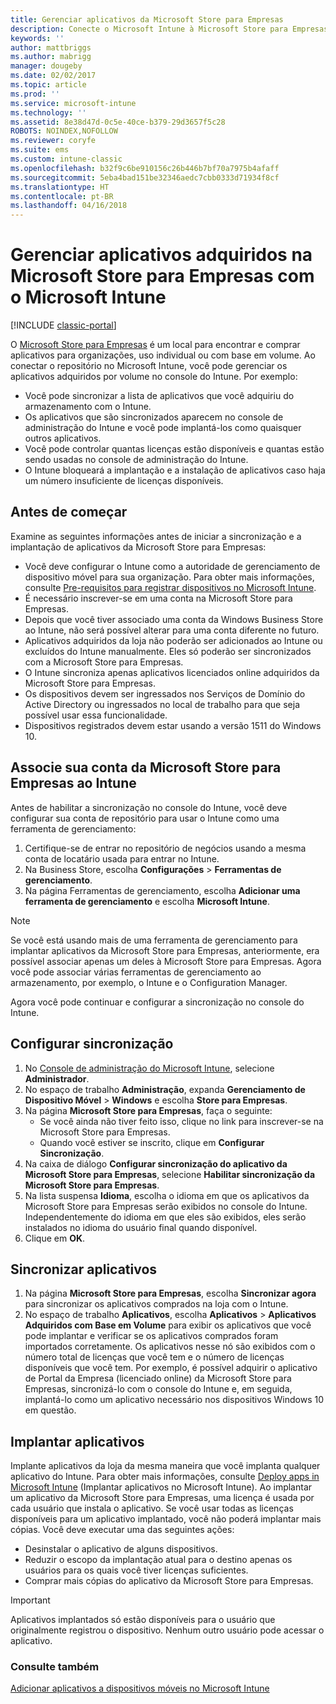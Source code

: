 ```yaml
---
title: Gerenciar aplicativos da Microsoft Store para Empresas
description: Conecte o Microsoft Intune à Microsoft Store para Empresas para gerenciar e implantar aplicativos adquiridos com base em volume no console do Intune
keywords: ''
author: mattbriggs
ms.author: mabrigg
manager: dougeby
ms.date: 02/02/2017
ms.topic: article
ms.prod: ''
ms.service: microsoft-intune
ms.technology: ''
ms.assetid: 8e38d47d-0c5e-40ce-b379-29d3657f5c28
ROBOTS: NOINDEX,NOFOLLOW
ms.reviewer: coryfe
ms.suite: ems
ms.custom: intune-classic
ms.openlocfilehash: b32f9c6be910156c26b446b7bf70a7975b4afaff
ms.sourcegitcommit: 5eba4bad151be32346aedc7cbb0333d71934f8cf
ms.translationtype: HT
ms.contentlocale: pt-BR
ms.lasthandoff: 04/16/2018
---
```

# <a name="manage-apps-you-purchased-from-the-microsoft-store-for-business-with-microsoft-intune"></a>Gerenciar aplicativos adquiridos na Microsoft Store para Empresas com o Microsoft Intune

[!INCLUDE [classic-portal](../includes/classic-portal.md)]

O [Microsoft Store para Empresas](https://www.microsoft.com/business-store) é um local para encontrar e comprar aplicativos para organizações, uso individual ou com base em volume. Ao conectar o repositório no Microsoft Intune, você pode gerenciar os aplicativos adquiridos por volume no console do Intune. Por exemplo:
* Você pode sincronizar a lista de aplicativos que você adquiriu do armazenamento com o Intune.
* Os aplicativos que são sincronizados aparecem no console de administração do Intune e você pode implantá-los como quaisquer outros aplicativos.
* Você pode controlar quantas licenças estão disponíveis e quantas estão sendo usadas no console de administração do Intune.
* O Intune bloqueará a implantação e a instalação de aplicativos caso haja um número insuficiente de licenças disponíveis.

## <a name="before-you-start"></a>Antes de começar
Examine as seguintes informações antes de iniciar a sincronização e a implantação de aplicativos da Microsoft Store para Empresas:
* Você deve configurar o Intune como a autoridade de gerenciamento de dispositivo móvel para sua organização. Para obter mais informações, consulte [Pre-requisitos para registrar dispositivos no Microsoft Intune](prerequisites-for-enrollment.md).
* É necessário inscrever-se em uma conta na Microsoft Store para Empresas.
* Depois que você tiver associado uma conta da Windows Business Store ao Intune, não será possível alterar para uma conta diferente no futuro.
* Aplicativos adquiridos da loja não poderão ser adicionados ao Intune ou excluídos do Intune manualmente. Eles só poderão ser sincronizados com a Microsoft Store para Empresas.
* O Intune sincroniza apenas aplicativos licenciados online adquiridos da Microsoft Store para Empresas.
* Os dispositivos devem ser ingressados nos Serviços de Domínio do Active Directory ou ingressados no local de trabalho para que seja possível usar essa funcionalidade.
* Dispositivos registrados devem estar usando a versão 1511 do Windows 10.

## <a name="associate-your-microsoft-store-for-business-account-with-intune"></a>Associe sua conta da Microsoft Store para Empresas ao Intune
Antes de habilitar a sincronização no console do Intune, você deve configurar sua conta de repositório para usar o Intune como uma ferramenta de gerenciamento:
1. Certifique-se de entrar no repositório de negócios usando a mesma conta de locatário usada para entrar no Intune.
2. Na Business Store, escolha **Configurações** > **Ferramentas de gerenciamento**.
3. Na página Ferramentas de gerenciamento, escolha **Adicionar uma ferramenta de gerenciamento** e escolha **Microsoft Intune**.

> [!NOTE]
> Se você está usando mais de uma ferramenta de gerenciamento para implantar aplicativos da Microsoft Store para Empresas, anteriormente, era possível associar apenas um deles à Microsoft Store para Empresas. Agora você pode associar várias ferramentas de gerenciamento ao armazenamento, por exemplo, o Intune e o Configuration Manager.

Agora você pode continuar e configurar a sincronização no console do Intune.

## <a name="configure-synchronization"></a>Configurar sincronização

1. No [Console de administração do Microsoft Intune](https://manage.microsoft.com), selecione **Administrador**.
2. No espaço de trabalho **Administração**, expanda **Gerenciamento de Dispositivo Móvel** > **Windows** e escolha **Store para Empresas**.
3. Na página **Microsoft Store para Empresas**, faça o seguinte:
   * Se você ainda não tiver feito isso, clique no link para inscrever-se na Microsoft Store para Empresas.
   * Quando você estiver se inscrito, clique em **Configurar Sincronização**.
4. Na caixa de diálogo **Configurar sincronização do aplicativo da Microsoft Store para Empresas**, selecione **Habilitar sincronização da Microsoft Store para Empresas**.
5. Na lista suspensa **Idioma**, escolha o idioma em que os aplicativos da Microsoft Store para Empresas serão exibidos no console do Intune. Independentemente do idioma em que eles são exibidos, eles serão instalados no idioma do usuário final quando disponível.
6. Clique em **OK**.

## <a name="synchronize-apps"></a>Sincronizar aplicativos

1. Na página **Microsoft Store para Empresas**, escolha **Sincronizar agora** para sincronizar os aplicativos comprados na loja com o Intune.
2. No espaço de trabalho **Aplicativos**, escolha **Aplicativos** > **Aplicativos Adquiridos com Base em Volume** para exibir os aplicativos que você pode implantar e verificar se os aplicativos comprados foram importados corretamente. Os aplicativos nesse nó são exibidos com o número total de licenças que você tem e o número de licenças disponíveis que você tem.
Por exemplo, é possível adquirir o aplicativo de Portal da Empresa (licenciado online) da Microsoft Store para Empresas, sincronizá-lo com o console do Intune e, em seguida, implantá-lo como um aplicativo necessário nos dispositivos Windows 10 em questão. 


## <a name="deploy-apps"></a>Implantar aplicativos

Implante aplicativos da loja da mesma maneira que você implanta qualquer aplicativo do Intune. Para obter mais informações, consulte [Deploy apps in Microsoft Intune](deploy-apps-in-microsoft-intune.md) (Implantar aplicativos no Microsoft Intune).
Ao implantar um aplicativo da Microsoft Store para Empresas, uma licença é usada por cada usuário que instala o aplicativo. Se você usar todas as licenças disponíveis para um aplicativo implantado, você não poderá implantar mais cópias. Você deve executar uma das seguintes ações:
* Desinstalar o aplicativo de alguns dispositivos.
* Reduzir o escopo da implantação atual para o destino apenas os usuários para os quais você tiver licenças suficientes.
* Comprar mais cópias do aplicativo da Microsoft Store para Empresas.

> [!Important]
> Aplicativos implantados só estão disponíveis para o usuário que originalmente registrou o dispositivo. Nenhum outro usuário pode acessar o aplicativo.


### <a name="see-also"></a>Consulte também
[Adicionar aplicativos a dispositivos móveis no Microsoft Intune](add-apps-for-mobile-devices-in-microsoft-intune.md)
